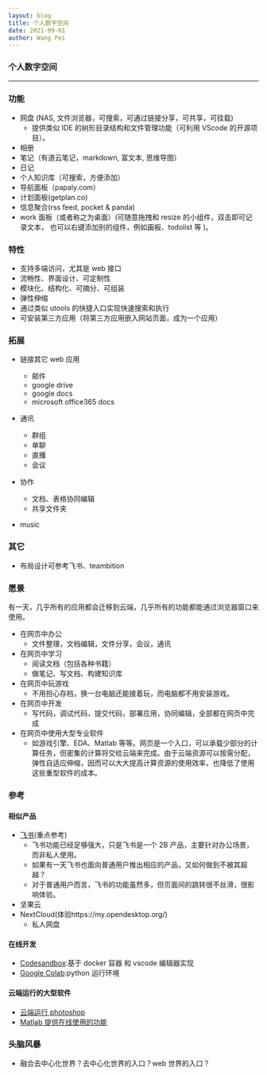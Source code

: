 ```yaml
---
layout: blog
title: 个人数字空间
date: 2021-09-01
author: Wang Pei
---
```


### 个人数字空间

---

### 功能

- 网盘 (NAS, 文件浏览器，可搜索，可通过链接分享，可共享，可挂载)
  - 提供类似 IDE 的树形目录结构和文件管理功能（可利用 VScode 的开源项目）。
- 相册
- 笔记（有道云笔记，markdown, 富文本, 思维导图）
- 日记
- 个人知识库（可搜索，方便添加）
- 导航面板（papaly.com）
- 计划面板(getplan.co)
- 信息聚合(rss feed, pocket & panda)
- work 面板（或者称之为桌面）(可随意拖拽和 resize 的小组件，双击即可记录文本， 也可以右键添加别的组件，例如画板、todolist 等 )。

### 特性

- 支持多端访问，尤其是 web 接口
- 流畅性、界面设计、可定制性
- 模块化、结构化、可摘分、可组装
- 弹性伸缩
- 通过类似 utools 的快捷入口实现快速搜索和执行
- 可安装第三方应用（将第三方应用嵌入网站页面，成为一个应用）

### 拓展

- 链接其它 web 应用

  - 邮件
  - google drive
  - google docs
  - microsoft office365 docs

- 通讯
  - 群组
  - 单聊
  - 直播
  - 会议
- 协作

  - 文档、表格协同编辑
  - 共享文件夹

- music

### 其它

- 布局设计可参考飞书、teambition

### 愿景

有一天，几乎所有的应用都会迁移到云端，几乎所有的功能都能通过浏览器窗口来使用。

- 在网页中办公
  - 文件整理，文档编辑，文件分享，会议，通讯
- 在网页中学习
  - 阅读文档（包括各种书籍）
  - 做笔记、写文档、构建知识库
- 在网页中玩游戏
  - 不用担心存档，换一台电脑还能接着玩，而电脑都不用安装游戏。
- 在网页中开发
  - 写代码，调试代码，提交代码，部署应用，协同编辑，全部都在网页中完成
- 在网页中使用大型专业软件
  - 如游戏引擎、EDA、Matlab 等等。网页是一个入口，可以承载少部分的计算任务，但密集的计算将交给云端来完成。由于云端资源可以按需分配，弹性自适应伸缩，因而可以大大提高计算资源的使用效率，也降低了使用这些重型软件的成本。

### 参考

#### 相似产品

- [飞书](https://feishu.cn)(重点参考)
  - 飞书功能已经足够强大，只是飞书是一个 2B 产品，主要针对办公场景，而非私人使用。
  - 如果有一天飞书也面向普通用户推出相应的产品，又如何做到不被其超越？
  - 对于普通用户而言，飞书的功能虽然多，但页面间的跳转很不丝滑，很影响体验。
- 坚果云
- NextCloud(体验https://my.opendesktop.org/)
  - 私人网盘

#### 在线开发

- [Codesandbox](https://codesandbox.io/):基于 docker 容器 和 vscode 编辑器实现
- [Google Colab](https://colab.research.google.com/):python 运行环境

#### 云端运行的大型软件

- [云端运行 photoshop](https://www.photopea.com/)
- [Matlab 提供在线使用的功能](https://www.mathworks.com/help/matlab/matlab_env/what-is-matlab-online.html)

### 头脑风暴

- 融合去中心化世界？去中心化世界的入口？web 世界的入口？

